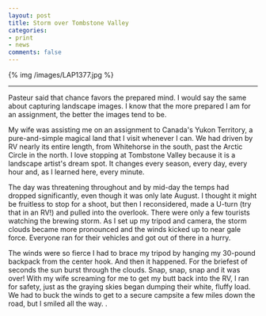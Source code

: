 ```yaml
---
layout: post
title: Storm over Tombstone Valley
categories:
- print
- news
comments: false
---
```

{% img /images/LAP1377.jpg %}

---

Pasteur said that chance favors the prepared mind. I would say the same about capturing landscape images. I know that the more prepared I am for an assignment, the better the images tend to be. 

My wife was assisting me on an assignment to Canada's Yukon Territory, a pure-and-simple magical land that I visit whenever I can. We had driven by RV nearly its entire length, from Whitehorse in the south, past the Arctic Circle in the north. I love stopping at Tombstone Valley because it is a landscape artist's dream spot. It changes every season, every day, every hour and, as I learned here, every minute. 

The day was threatening throughout and by mid-day the temps had dropped significantly, even though it was only late August. I thought it might be fruitless to stop for a shoot, but then I reconsidered, made a U-turn (try that in an RV!) and pulled into the overlook. There were only a few tourists watching the brewing storm. As I set up my tripod and camera, the storm clouds became more pronounced and the winds kicked up to near gale force. Everyone ran for their vehicles and got out of there in a hurry. 

The winds were so fierce I had to brace my tripod by hanging my 30-pound backpack from the center hook. And then it happened. For the briefest of seconds the sun burst through the clouds. Snap, snap, snap and it was over! With my wife screaming for me to get my butt back into the RV, I ran for safety, just as the graying skies began dumping their white, fluffy load. We had to buck the winds to get to a secure campsite a few miles down the road, but I smiled all the way. . 